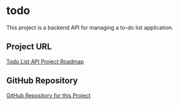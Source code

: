 # todo

This project is a backend API for managing a to-do list application. 

## Project URL
[Todo List API Project Roadmap](https://roadmap.sh/projects/todo-list-api)

## GitHub Repository
[GitHub Repository for this Project](https://github.com/21b1num2752/todo)

